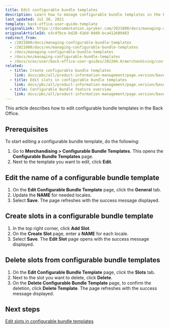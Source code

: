 ```yaml
---
title: Edit configurable bundle templates
description: Learn how to manage configurable bundle templates in the Back Office.
last_updated: Jul 30, 2021
template: back-office-user-guide-template
originalLink: https://documentation.spryker.com/2021080/docs/managing-configurable-bundle-templates
originalArticleId: e3c4fbce-bd28-416d-9dd0-bca412689483
redirect_from:
  - /2021080/docs/managing-configurable-bundle-templates
  - /2021080/docs/en/managing-configurable-bundle-templates
  - /docs/managing-configurable-bundle-templates
  - /docs/en/managing-configurable-bundle-templates
  - /docs/scos/user/back-office-user-guides/202204.0/merchandising/configurable-bundle-templates/managing-configurable-bundle-templates.html
related:
  - title: Create configurable bundle templates
    link: docs/pbc/all/product-information-management/page.version/base-shop/manage-in-the-back-office/configurable-bundle-templates/create-configurable-bundle-templates.html
  - title: Edit slots in configurable bundle templates
    link: docs/pbc/all/product-information-management/page.version/base-shop/manage-in-the-back-office/configurable-bundle-templates/edit-slots-in-configurable-bundle-templates.html
  - title: Configurable Bundle feature overview
    link: docs/pbc/all/product-information-management/page.version/base-shop/feature-overviews/configurable-bundle-feature-overview.html
---
```


This article describes how to edit configurable bundle templates in the Back Office.

## Prerequisites

To start editing a configurable bundle template, do the following:
1. Go to **Merchandising&nbsp;<span aria-label="and then">></span> Configurable Bundle Templates**.
    This opens the **Configurable Bundle Templates** page.
2. Next to the template you want to edit, click **Edit**.

## Edit the name of a configurable bundle template

1. On the **Edit Configurable Bundle Template** page, click the **General** tab.
2. Update the **NAME** for needed locales.
3. Select **Save**.
    The page refreshes with the success message displayed.

## Create slots in a configurable bundle template

1. In the top right corner, click **Add Slot**.
2. On the **Create Slot** page, enter a **NAME** for each locale.
3. Select **Save**.
    The **Edit Slot** page opens with the success message displayed.

## Delete slots from configurable bundle templates

1. On the **Edit Configurable Bundle Template** page, click the **Slots** tab.
2. Next to the slot you want to delete, click **Delete**.
3. On the **Delete Configurable Bundle Template** page, to confirm the deletion, click **Delete Template**.
    The page refreshes with the success message displayed.

## Next steps

[Edit slots in configurable bundle templates](/docs/pbc/all/product-information-management/{{page.version}}/base-shop/manage-in-the-back-office/configurable-bundle-templates/edit-slots-in-configurable-bundle-templates.html)    
